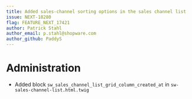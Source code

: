 ```yaml
---
title: Added sales-channel sorting options in the sales channel list
issue: NEXT-18280
flag: FEATURE_NEXT_17421
author: Patrick Stahl
author_email: p.stahl@shopware.com 
author_github: PaddyS
---
```

# Administration
* Added block `sw_sales_channel_list_grid_column_created_at` in `sw-sales-channel-list.html.twig`
